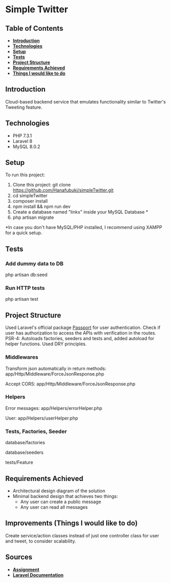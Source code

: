 # Simple Twitter


## Table of Contents
- **[Introduction](#introduction)**
- **[Technologies](#technologies)**
- **[Setup](#setup)**
- **[Tests](#tests)**
- **[Project Structure](#project-structure)**
- **[Requirements Achieved](#requirements-achieved)**
- **[Things I would like to do](#improvements)**


## Introduction
Cloud-based backend service that emulates functionality similar to Twitter's Tweeting feature.


## Technologies
- PHP 7.3.1
- Laravel 8
- MySQL 8.0.2


## Setup
To run this project:
1. Clone this project: git clone https://github.com/Hanafubuki/simpleTwitter.git
2. cd simpleTwitter
3. composer install
4. npm install && npm run dev
5. Create a database named "linkx" inside your MySQL Database *
5. php artisan migrate

*In case you don't have MySQL/PHP installed, I recommend using XAMPP for a quick setup.


## Tests
### Add dummy data to DB
php artisan db:seed

### Run HTTP tests
php artisan test


## Project Structure
Used Laravel's official package [Passport](https://laravel.com/docs/8.x/passport) for user authentication.
Check if user has authorization to access the APIs with verification in the routes.
PSR-4: Autoloads factories, seeders and tests and, added autoload for helper functions.
Used DRY principles.

### Middlewares
Transform json automatically in return methods: app/Http/Middleware/ForceJsonResponse.php

Accept CORS: app/Http/Middleware/ForceJsonResponse.php

### Helpers
Error messages: app/Helpers/errorHelper.php

User: app/Helpers/userHelper.php

### Tests, Factories, Seeder
database/factories

database/seeders

tests/Feature


## Requirements Achieved
* Architectural design diagram of the solution
* Minimal backend design that achieves two things:
    * Any user can create a public message
    * Any user can read all messages


## Improvements (Things I would like to do)
Create service/action classes instead of just one controller class for user and tweet, to consider scalability.


## Sources
- **[Assignment](https://github.com/progress-tech-assignments/msg-rw-Hanafubuki/blob/master/README_assignment.md)**
- **[Laravel Documentation](https://laravel.com/docs)**
